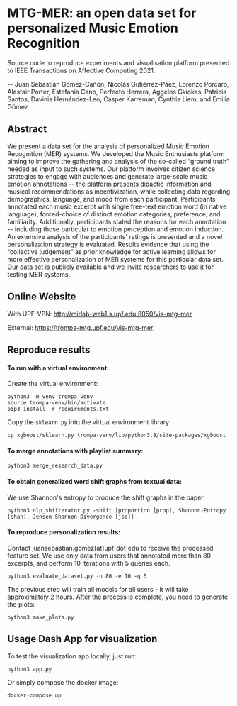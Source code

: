 # MTG-MER: an open data set for personalized Music Emotion Recognition

Source code to reproduce experiments and visualisation platform presented to IEEE Transactions on Affective Computing 2021.

-- Juan Sebastián Gómez-Cañón, Nicolás Gutiérrez-Páez, Lorenzo Porcaro, Alastair Porter, Estefanía Cano, Perfecto Herrera, Aggelos Gkiokas, Patricia Santos, Davinia Hernández-Leo, Casper Karreman, Cynthia Liem, and Emilia Gómez

## Abstract

We present a data set for the analysis of personalized Music Emotion Recognition (MER) systems.
We developed the Music Enthusiasts platform aiming to improve the gathering and analysis of the so-called “ground truth” needed as input to such systems.
Our platform involves citizen science strategies to engage with audiences and generate large-scale music emotion annotations -- the platform presents didactic information and musical recommendations as incentivization, while collecting data regarding demographics, language, and mood from each participant.
Participants annotated each music excerpt with single free-text emotion word (in native language), forced-choice of distinct emotion categories, preference, and familiarity.
Additionally, participants stated the reasons for each annotation -- including those particular to emotion perception and emotion induction.
An extensive analysis of the participants' ratings is presented and a novel personalization strategy is evaluated.
Results evidence that using the “collective judgement” as prior knowledge for active learning allows for more effective personalization of MER systems for this particular data set.
Our data set is publicly available and we invite researchers to use it for testing MER systems.

## Online Website

With UPF-VPN: http://mirlab-web1.s.upf.edu:8050/vis-mtg-mer

External: https://trompa-mtg.upf.edu/vis-mtg-mer

## Reproduce results

#### To run with a virtual environment:

Create the virtual environment:
```
python3 -m venv trompa-venv
source trompa-venv/bin/activate
pip3 install -r requirements.txt
```

Copy the `sklearn.py` into the virtual environment library:
```
cp xgboost/sklearn.py trompa-venv/lib/python3.8/site-packages/xgboost
```

#### To merge annotations with playlist summary:

```
python3 merge_research_data.py
```

#### To obtain generalized word shift graphs from textual data:
We use Shannon's entropy to produce the shift graphs in the paper. 

```
python3 nlp_shifterator.py -shift [proportion [prop], Shannon-Entropy [shan], Jensen-Shannon Divergence [jsd]]
```

#### To reproduce personalization results:

Contact juansebastian.gomez[at]upf[dot]edu to receive the processed feature set. We use only data from users that annotated more than 80 excerpts, and perform 10 iterations with 5 queries each.

```
python3 evaluate_dataset.py -n 80 -e 10 -q 5 
```
The previous step will train all models for all users - it will take approximately 2 hours. After the process is complete, you need to generate the plots:
```
python3 make_plots.py
```


## Usage Dash App for visualization

To test the visualization app locally, just run:
```
python3 app.py
```

Or simply compose the docker image:

```
docker-compose up
```



